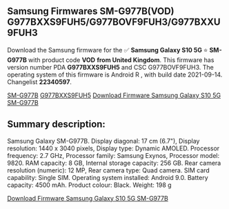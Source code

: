 <h2>Samsung Firmwares SM-G977B(VOD) G977BXXS9FUH5/G977BOVF9FUH3/G977BXXU9FUH3</h2>
Download the Samsung firmware for the ✅ <strong>Samsung Galaxy S10 5G </strong> ⭐ <strong>SM-G977B</strong> with product code <strong>VOD</strong> <strong> from United Kingdom</strong>. This firmware has version number PDA <strong>G977BXXS9FUH5</strong> and CSC G977BOVF9FUH3. The operating system of this firmware is Android R , with build date 2021-09-14. Changelist <strong>22340597</strong>.


[SM-G977B](https://samfirm.shop/samsung/model/SM-G977B)
[G977BXXS9FUH5](https://samfirm.shop/samsung/pda/G977BXXS9FUH5)
[Download Firmware Samsung Galaxy S10 5G SM-G977B](https://samfirm.shop/samsung/firmware/457074)
<h2>Summary description:</h2>
<p>Samsung Galaxy SM-G977B. Display diagonal: 17 cm (6.7"), Display resolution: 1440 x 3040 pixels, Display type: Dynamic AMOLED. Processor frequency: 2.7 GHz, Processor family: Samsung Exynos, Processor model: 9820. RAM capacity: 8 GB, Internal storage capacity: 256 GB. Rear camera resolution (numeric): 12 MP, Rear camera type: Quad camera. SIM card capability: Single SIM. Operating system installed: Android 9.0. Battery capacity: 4500 mAh. Product colour: Black. Weight: 198 g</p>


[Download Firmware Samsung Galaxy S10 5G SM-G977B](https://samfirm.shop/samsung/firmware/457074)
